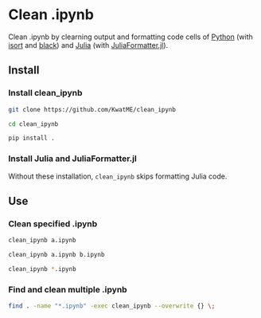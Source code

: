 # Clean .ipynb

Clean .ipynb by clearning output and formatting code cells of [Python](https://www.python.org) (with [isort](https://github.com/timothycrosley/isort) and [black](https://github.com/ambv/black)) and [Julia](https://julialang.org) (with [JuliaFormatter.jl](https://github.com/domluna/JuliaFormatter.jl)).

## Install

### Install clean_ipynb

``` bash
git clone https://github.com/KwatME/clean_ipynb

cd clean_ipynb

pip install .
```

### Install Julia and JuliaFormatter.jl

Without these installation, `clean_ipynb` skips formatting Julia code.

## Use

### Clean specified .ipynb

``` bash
clean_ipynb a.ipynb
```

``` bash
clean_ipynb a.ipynb b.ipynb
```

``` bash
clean_ipynb *.ipynb
```

### Find and clean multiple .ipynb

``` bash
find . -name "*.ipynb" -exec clean_ipynb --overwrite {} \;
```
